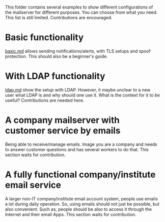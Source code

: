 This folder contains several examples to show different configurations of the mailserver for different purposes. You can choose from what you need. This list is still limited. Contributions are encouraged.

# Basic functionality
[basic.md](basic.md) allows sending notifications/alerts, with TLS setups and spoof protection. This should also be a beginner's guide.

# With LDAP functionality
[ldap.md](ldap.md) show the setup with LDAP. However, it maybe unclear to a new user what LDAP is and why should one use it. What is the context for it to be useful? Contributions are needed here.

# A company mailserver with customer service by emails
Being able to receive/manage emails. Image you are a company and needs to answer customer questions and has several workers to do that. This section waits for contribution.
    
# A fully functional company/institute email service
A larger non-IT company/institute email account system, people use emails a lot during daily operation. So, using emails should not just be possible, but also convenient. Such as, people should be also to access it through the Internet and their email Apps. This section waits for contribution.
